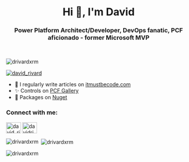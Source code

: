 <h1 align="center">Hi 👋, I'm David</h1>

<h3 align="center">Power Platform Architect/Developer, DevOps fanatic, PCF aficionado - former Microsoft MVP</h3>


<br/>



<p align="left"> <img src="https://komarev.com/ghpvc/?username=drivardxrm&label=Profile%20views&color=0e75b6&style=flat" alt="drivardxrm" /> </p>

<p align="left"> <a href="https://twitter.com/david_rivard" target="blank"><img src="https://img.shields.io/twitter/follow/david_rivard?logo=twitter&style=for-the-badge" alt="david_rivard" /></a> </p>

- 📝 I regularly write articles on [itmustbecode.com](https://itmustbecode.com)
- :sparkles: Controls on [PCF Gallery](https://pcf.gallery/authors#david_rivard)
- :hammer: Packages on [Nuget](https://www.nuget.org/profiles/drivard)

<h3 align="left">Connect with me:</h3>
<p align="left">
<a href="https://twitter.com/david_rivard" target="blank"><img align="center" src="https://cdn.jsdelivr.net/npm/simple-icons@3.0.1/icons/twitter.svg" alt="david_rivard" height="30" width="40" /></a>
<a href="https://linkedin.com/in/davidrivard" target="blank"><img align="center" src="https://cdn.jsdelivr.net/npm/simple-icons@3.0.1/icons/linkedin.svg" alt="davidrivard" height="30" width="40" /></a>
</p>



<p><img align="left" src="https://github-readme-stats.vercel.app/api/top-langs?username=drivardxrm&show_icons=true&locale=en&layout=compact" alt="drivardxrm" /></p>

<p>&nbsp;<img align="center" src="https://github-readme-stats.vercel.app/api?username=drivardxrm&show_icons=true&locale=en" alt="drivardxrm" /></p>

<p><img align="center" src="https://github-readme-streak-stats.herokuapp.com/?user=drivardxrm&" alt="drivardxrm" /></p>


